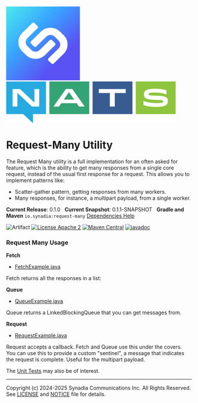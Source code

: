 ![Synadia](src/main/javadoc/images/synadia-logo.png) &nbsp;&nbsp;&nbsp;&nbsp; ![NATS](src/main/javadoc/images/large-logo.png)

# Request-Many Utility

The Request Many utility is a full implementation for an often asked for feature, 
which is the ability to get many responses from a single core request, 
instead of the usual first response for a request. This allows you to implement patterns like:

* Scatter-gather pattern, getting responses from many workers.
* Many responses, for instance, a multipart payload, from a single worker.  

**Current Release**: 0.1.0
&nbsp; **Current Snapshot**: 0.1.1-SNAPSHOT
&nbsp; **Gradle and Maven** `io.synadia:request-many`
[Dependencies Help](https://github.com/synadia-io/orbit.java?tab=readme-ov-file#dependencies)

![Artifact](https://img.shields.io/badge/Artifact-io.synadia:request--many-00BC8E?labelColor=grey&style=flat)
[![License Apache 2](https://img.shields.io/badge/License-Apache2-blue.svg)](https://www.apache.org/licenses/LICENSE-2.0)
[![Maven Central](https://maven-badges.herokuapp.com/maven-central/io.synadia/request-many/badge.svg)](https://maven-badges.herokuapp.com/maven-central/io.synadia/request-many)
[![javadoc](https://javadoc.io/badge2/io.synadia/request-many/javadoc.svg)](https://javadoc.io/doc/io.synadia/request-many)

### Request Many Usage

**Fetch** 
* [FetchExample.java](src/examples/java/io/synadia/examples/FetchExample.java)

Fetch returns all the responses in a list: 

**Queue**

* [QueueExample.java](src/examples/java/io/synadia/examples/QueueExample.java)

Queue returns a LinkedBlockingQueue that you can get messages from.

**Request**

* [RequestExample.java](src/examples/java/io/synadia/examples/RequestExample.java)

Request accepts a callback. Fetch and Queue use this under the covers. 
You can use this to provide a custom "sentinel", a message that indicates the request is complete. 
Useful for the multipart payload.

The [Unit Tests](src/test/java/io/synadia/jnats/extension/RetrierTests.java) may also be of interest.

---
Copyright (c) 2024-2025 Synadia Communications Inc. All Rights Reserved.
See [LICENSE](LICENSE) and [NOTICE](NOTICE) file for details.
